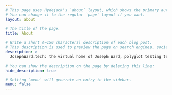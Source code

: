 ```yaml
---
# This page uses Hydejack's `about` layout, which shows the primary author's picture and about text at the top.
# You can change it to the regular `page` layout if you want.
layout: about

# The title of the page.
title: About

# Write a short (~150 characters) description of each blog post.
# This description is used to preview the page on search engines, social media, etc.
description: >
  JosephWard.tech: the virtual home of Joseph Ward, polyglot testing technologist.

# You can show the description on the page by deleting this line:
hide_description: true

# Setting `menu` will generate an entry in the sidebar.
menu: false
---
```


<!--author-->
